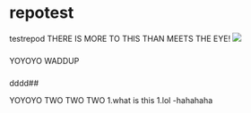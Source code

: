 # repotest
testrepod
THERE IS MORE TO THIS THAN MEETS THE EYE!
![]({{site.baseurl}}/https://github.com/test00777/repotest)
###

YOYOYO WADDUP
###

dddd##

YOYOYO TWO TWO TWO
1.what is this
1.lol
-hahahaha

